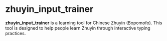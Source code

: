 # zhuyin_input_trainer

**zhuyin_input_trainer** is a learning tool for Chinese Zhuyin (Bopomofo). This tool is designed to help people learn Zhuyin through interactive typing practices.
